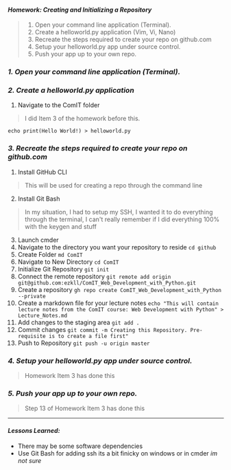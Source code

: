 #### *Homework: Creating and Initializing a Repository*
>1. Open your command line application (Terminal).
>2. Create a helloworld.py application (Vim, Vi, Nano)
>3. Recreate the steps required to create your repo on github.com
>4. Setup your helloworld.py app under source control.
>5. Push your app up to your own repo.
### *1. Open your command line application (Terminal).*
### *2. Create a helloworld.py application*
1.	Navigate to the ComIT folder
>I did Item 3 of the homework before this.

``echo print(Hello World!) > helloworld.py``
### *3. Recreate the steps required to create your repo on github.com*

 1. Install GitHub CLI

 > This will be used for creating a repo through the command line

 2. Install Git Bash

 > In my situation, I had to setup my SSH, I wanted it to do everything through the terminal, I can't really remember if I did everything 100% with the keygen and stuff

 3. Launch cmder
 4. Navigate to the directory you want your repository to reside
 ``cd github``
 5. Create Folder
``md ComIT``
 6. Navigate to New Directory
``cd ComIT``
 7. Initialize Git Repository
``git init``
 8. Connect the remote repository
``git remote add origin git@github.com:ezkll/ComIT_Web_Development_with_Python.git``
 9. Create a repository
``gh repo create ComIT_Web_Development_with_Python --private``
 10. Create a markdown file for your lecture notes
``echo "This will contain lecture notes from the ComIT course: Web Development with Python" > Lecture_Notes.md``
 11. Add changes to the staging area
``git add .``
 12. Commit changes
``git commit -m Creating this Repository. Pre-requisite is to create a file first"``
 13. Push to Repository
``git push -u origin master``
### *4. Setup your helloworld.py app under source control.*
>Homework Item 3 has done this 
### *5. Push your app up to your own repo.*
>Step 13 of Homework Item 3 has done this 
---
#### *Lessons Learned:*
- There may be some software dependencies
- Use Git Bash for adding ssh its a bit finicky on windows or in cmder *im not sure*
